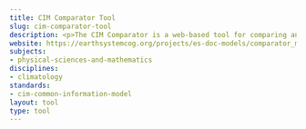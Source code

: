 ```yaml
---
title: CIM Comparator Tool 
slug: cim-comparator-tool 
description: <p>The CIM Comparator is a web-based tool for comparing and contrasting CIM metadata records currently stored in the CIM archive. It allows users to compare scientific properties across models and their components. Currently the Comparator is limited to the comparison of CMIP5 metadata. The results of the comparison are available in HTML or exportable CSV.<p/>
website: https://earthsystemcog.org/projects/es-doc-models/comparator_motivation
subjects:
- physical-sciences-and-mathematics
disciplines:
- climatology
standards:
- cim-common-information-model
layout: tool 
type: tool 
---
```

